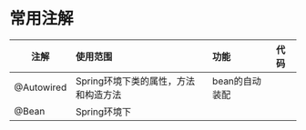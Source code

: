 # 常用注解
|注解| 使用范围 | 功能  | 代码  |
|---|:-----|:----|:----|
|@Autowired|Spring环境下类的属性，方法和构造方法|bean的自动装配||
|@Bean| Spring环境下           